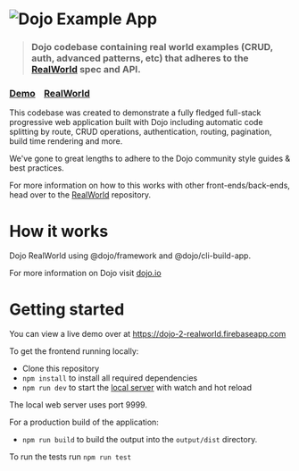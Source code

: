 # ![Dojo Example App](logo.png)

> ### Dojo codebase containing real world examples (CRUD, auth, advanced patterns, etc) that adheres to the [RealWorld](https://dojo-2-realworld.firebaseapp.com) spec and API.

### [Demo](https://dojo-2-realworld.firebaseapp.com)&nbsp;&nbsp;&nbsp;&nbsp;[RealWorld](https://github.com/gothinkster/realworld)

This codebase was created to demonstrate a fully fledged full-stack progressive web application built with Dojo including automatic code splitting by route, CRUD operations, authentication, routing, pagination, build time rendering and more.

We've gone to great lengths to adhere to the Dojo community style guides & best practices.

For more information on how to this works with other front-ends/back-ends, head over to the [RealWorld](https://github.com/gothinkster/realworld) repository.

# How it works

Dojo RealWorld using @dojo/framework and @dojo/cli-build-app.

For more information on Dojo visit [dojo.io](https://dojo.io)

# Getting started

You can view a live demo over at https://dojo-2-realworld.firebaseapp.com

To get the frontend running locally:

- Clone this repository
- `npm install` to install all required dependencies
- `npm run dev` to start the [local server](http://localhost:9999) with watch and hot reload

The local web server uses port 9999.

For a production build of the application:

- `npm run build` to build the output into the `output/dist` directory.

To run the tests run `npm run test`
